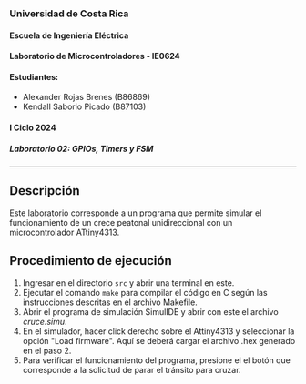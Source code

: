 ### Universidad de Costa Rica
#### Escuela de Ingeniería Eléctrica
#### Laboratorio de Microcontroladores - IE0624
#### Estudiantes: 
- Alexander Rojas Brenes (B86869)
- Kendall Saborio Picado (B87103)
#### I Ciclo 2024
##### Laboratorio 02: GPIOs, Timers y FSM
---
## Descripción
Este laboratorio corresponde a un programa que permite simular el funcionamiento de un crece peatonal unidireccional con un microcontrolador ATtiny4313. 

## Procedimiento de ejecución
1. Ingresar en el directorio `src` y abrir una terminal en este. 
2. Ejecutar el comando `make` para compilar el código en C según las instrucciones descritas en el archivo Makefile. 
3. Abrir el programa de simulación SimulIDE y abrir con este el archivo *cruce.simu*. 
4. En el simulador, hacer click derecho sobre el Attiny4313 y seleccionar la opción "Load firmware". Aquí se deberá cargar el archivo .hex generado en el paso 2. 
5. Para verificar el funcionamiento del programa, presione el el botón que corresponde a la solicitud de parar el tránsito para cruzar. 